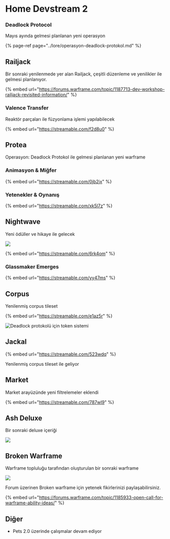 # Home Devstream 2

### Deadlock Protocol

Mayıs ayında gelmesi planlanan yeni operasyon

{% page-ref page="../lore/operasyon-deadlock-protokol.md" %}

## Railjack

Bir sonraki yenilenmede yer alan Railjack, çeşitli düzenleme ve yenilikler ile gelmesi planlanıyor.

{% embed url="https://forums.warframe.com/topic/1187713-dev-workshop-railjack-revisited-information/" %}

### Valence Transfer

Reaktör parçaları ile füzyonlama işlemi yapılabilecek

{% embed url="https://streamable.com/f2d8u0" %}

## Protea

Operasyon: Deadlock Protokol ile gelmesi planlanan yeni warframe

### Animasyon & Miğfer

{% embed url="https://streamable.com/0jb2jx" %}

### Yetenekler & Oynanış 

{% embed url="https://streamable.com/xk5l7z" %}

## Nightwave

Yeni ödüller ve hikaye ile gelecek

![](https://imgbbb.com/images/2020/04/26/image1e4930fb43b1e796.png)

{% embed url="https://streamable.com/6rk4om" %}

### Glassmaker Emerges

{% embed url="https://streamable.com/yy47ms" %}

## Corpus

Yenilenmiş corpus tileset

{% embed url="https://streamable.com/e1az5r" %}

![Deadlock protokol&#xFC; i&#xE7;in token sistemi](https://vignette.wikia.nocookie.net/warframe/images/9/97/Screenshot_20200424-225815_YouTube.jpg/revision/latest?cb=20200425071444)

## Jackal

{% embed url="https://streamable.com/523wdq" %}

Yenilenmiş corpus tileset ile geliyor

## Market

Market arayüzünde yeni filtrelemeler eklendi

{% embed url="https://streamable.com/787wl9" %}

## Ash Deluxe

Bir sonraki deluxe içeriği

![](https://vignette.wikia.nocookie.net/warframe/images/7/78/Screenshot_20200424-221752_Twitch.jpg/revision/latest?cb=20200425070940)

## Broken Warframe

Warframe topluluğu tarafından oluşturulan bir sonraki warframe

![](https://imgbbb.com/images/2020/04/25/675266050_Broken_Warframe_Concept1.thumb.png.ff121a66fe73d7d827bb804e07b52c52.png)

Forum üzerinen Broken warframe için yetenek fikirlerinizi paylaşabilirsiniz.

{% embed url="https://forums.warframe.com/topic/1185933-open-call-for-warframe-ability-ideas/" %}

## Diğer

* Pets 2.0 üzerinde çalışmalar devam ediyor


